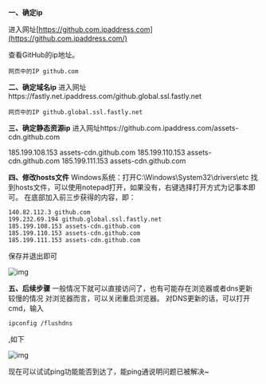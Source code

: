 **一、确定ip**

进入网址[https://github.com.ipaddress.com](https://github.com.ipaddress.com/)

查看GitHub的ip地址。



```
网页中的IP github.com
```

 

**二、确定域名ip**
进入网址https://fastly.net.ipaddress.com/github.global.ssl.fastly.net



```
网页中的IP github.global.ssl.fastly.net
```

 




**三、确定静态资源ip**
进入网址https://github.com.ipaddress.com/assets-cdn.github.com


185.199.108.153 assets-cdn.github.com
185.199.110.153 assets-cdn.github.com
185.199.111.153 assets-cdn.github.com



**四、修改hosts文件**
Windows系统：打开C:\Windows\System32\drivers\etc
找到hosts文件，可以使用notepad打开，如果没有，右键选择打开方式为记事本即可。
在底部加入前三步获得的内容，即：

```
140.82.112.3 github.com
199.232.69.194 github.global.ssl.fastly.net
185.199.108.153 assets-cdn.github.com
185.199.110.153 assets-cdn.github.com
185.199.111.153 assets-cdn.github.com
```

保存并退出即可

![img](https://img2020.cnblogs.com/blog/286958/202105/286958-20210514104342873-922802666.jpg)


**五、后续步骤**
一般情况下就可以直接访问了，也有可能存在浏览器或者dns更新较慢的情况
对浏览器而言，可以关闭重启浏览器。
对DNS更新的话，可以打开cmd，输入

```
ipconfig /flushdns
```

,如下

![img](https://img2020.cnblogs.com/blog/286958/202105/286958-20210514104259729-186450115.png)

 

 现在可以试试ping功能能否到达了，能ping通说明问题已被解决~